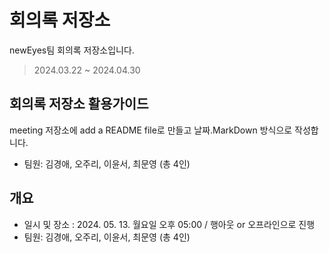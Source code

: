 # 회의록 저장소
newEyes팀 회의록 저장소입니다.
>2024.03.22 ~ 2024.04.30

## 회의록 저장소 활용가이드
meeting 저장소에 add a README file로 만들고 날짜.MarkDown 방식으로 작성합니다.
- 팀원: 김경애, 오주리, 이윤서, 최문영 (총 4인)

## 개요
- 일시 및 장소 : 2024. 05. 13. 월요일 오후 05:00 / 행아웃 or 오프라인으로 진행
- 팀원: 김경애, 오주리, 이윤서, 최문영 (총 4인)

